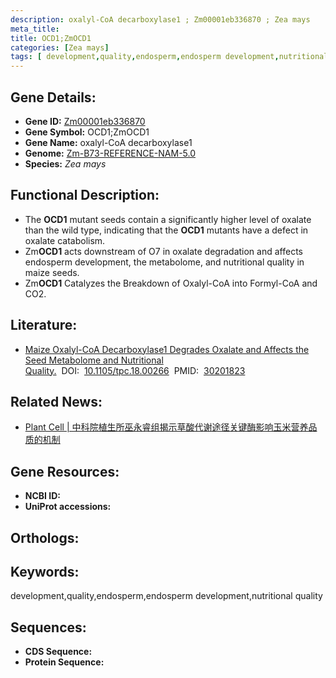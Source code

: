 ```yaml
---
description: oxalyl-CoA decarboxylase1 ; Zm00001eb336870 ; Zea mays
meta_title:
title: OCD1;ZmOCD1
categories: [Zea mays]
tags: [ development,quality,endosperm,endosperm development,nutritional quality ]
---
```


## Gene Details:
- **Gene ID:**	[Zm00001eb336870]()
- **Gene Symbol:** OCD1;ZmOCD1
- **Gene Name:** oxalyl-CoA decarboxylase1
- **Genome:** [Zm-B73-REFERENCE-NAM-5.0]()
- **Species:** *Zea mays*

## Functional Description:
   - The **OCD1** mutant seeds contain a significantly higher level of oxalate than the wild type, indicating that the **OCD1** mutants have a defect in oxalate catabolism.
   - Zm**OCD1** acts downstream of O7 in oxalate degradation and affects endosperm development, the metabolome, and nutritional quality in maize seeds.
   - Zm**OCD1** Catalyzes the Breakdown of Oxalyl-CoA into Formyl-CoA and CO2.

## Literature:
   - [Maize Oxalyl-CoA Decarboxylase1 Degrades Oxalate and Affects the Seed Metabolome and Nutritional Quality.]( https://academic.oup.com/plcell/article/30/10/2447/6099345?login=true)&nbsp;&nbsp;DOI:&nbsp;&nbsp;[10.1105/tpc.18.00266](https://academic.oup.com/plcell/article/30/10/2447/6099345?login=true)&nbsp;&nbsp;PMID:&nbsp;&nbsp;[30201823](https://pubmed.ncbi.nlm.nih.gov/30201823/)

## Related News:
   - [Plant Cell | 中科院植生所巫永睿组揭示草酸代谢途径关键酶影响玉米营养品质的机制](https://mp.weixin.qq.com/s?__biz=MzU3ODY3MDM0NA==&mid=2247487928&idx=1&sn=5a10d8e92eebe72aabd15e05399899e7&chksm=fd708bdfca0702c9c8cdcb106b3999ea8fc7a96b60896c965cddfa32d401a8d4ae60274f47c0&scene=27#wechat_redirect)

## Gene Resources:
- **NCBI ID:** [](https://www.ncbi.nlm.nih.gov/gene/?term=)
- **UniProt accessions:** [](https://www.uniprot.org/uniprotkb//entry)

## Orthologs:

## Keywords:
development,quality,endosperm,endosperm development,nutritional quality

## Sequences:
- **CDS Sequence:**
- **Protein Sequence:**
